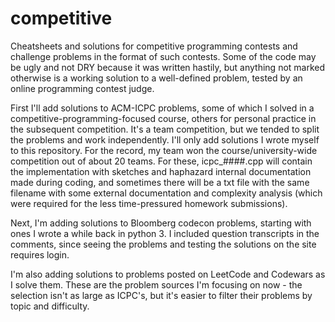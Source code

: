 # competitive
Cheatsheets and solutions for competitive programming contests and challenge problems in the format of such contests.
Some of the code may be ugly and not DRY because it was written hastily, but anything not marked otherwise is a working solution to a well-defined problem, tested by an online programming contest judge.

First I'll add solutions to ACM-ICPC problems, some of which I solved in a competitive-programming-focused course, others for personal practice in the subsequent competition. It's a team competition, but we tended to split the problems and work independently. I'll only add solutions I wrote myself to this repository. For the record, my team won the course/university-wide competition out of about 20 teams.
For these, icpc_####.cpp will contain the implementation with sketches and haphazard internal documentation made during coding, and sometimes there will be a txt file with the same filename with some external documentation and complexity analysis (which were required for the less time-pressured homework submissions).

Next, I'm adding solutions to Bloomberg codecon problems, starting with ones I wrote a while back in python 3. I included question transcripts in the comments, since seeing the problems and testing the solutions on the site requires login.

I'm also adding solutions to problems posted on LeetCode and Codewars as I solve them. These are the problem sources I'm focusing on now - the selection isn't as large as ICPC's, but it's easier to filter their problems by topic and difficulty.
